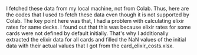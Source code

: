 I fetched these data from my local machine, not from Colab. Thus, here are the codes that I used to fetch these data even though it is not supported by Colab. 
The key point here was that, I had a problem with calculating elixir rates for same decks. 
I found out that this was because elixir rates for some cards were not defined by default initially. 
That's why I additionally extracted the elixir data for all cards and filled the NaN values of the initial data with their actual values that I got from the card_elixir_costs.xlsx.
